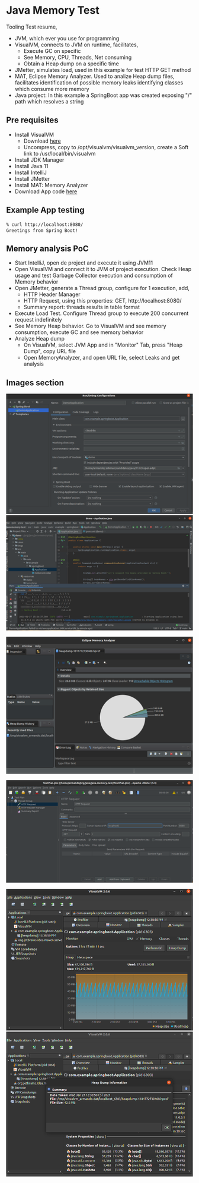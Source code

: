 # Java Memory Test

Tooling Test resume,
- JVM, which ever you use for programming
- VisualVM, connects to JVM on runtime, facilitates,
  - Execute GC on specific
  - See Memory, CPU, Threads, Net consuming
  - Obtain a Heap dump on a specific time
- JMetter, simulates load, used in this example for test HTTP GET method
- MAT, Eclipse Memory Analyzer. Used to analize Heap dump files, facilitates identification of possible memory leaks identifying classes which consume more memory
- Java project: In this example a SpringBoot app was created exposing "/" path which resolves a string

## Pre requisites
- Install VisualVM
  - Download [here](https://github.com/oracle/visualvm/releases/download/2.0.6/visualvm_206.zip)
  - Uncompress, copy to /opt/visualvm/visualvm_version, create a Soft link to /usr/local/bin/visualvm
- Install JDK Manager
- Install Java 11
- Install IntelliJ
- Install JMetter
- Install MAT: Memory Analyzer
- Download App code [here](git@github.com:jarmandomtz/java-memory-test.git)

## Example App testing

```
% curl http://localhost:8080/
Greetings from Spring Boot!
```

## Memory analysis PoC
- Start IntelliJ, open de project and execute it using JVM11
- Open VisualVM and connect it to JVM of project execution. Check Heap usage and test Garbage Collector execution and consumption of Memory behavior
- Open JMetter, generate a Thread group, configure for 1 execution, add,
  - HTTP Header Manager
  - HTTP Request, using this properties: GET, http://localhost:8080/
  - Summary report: threads results in table format
- Execute Load Test. Configure Thread group to execute 200 concurrent request indefinitely
- See Memory Heap behavior. Go to VisualVM and see memory consumption, execute GC and see memory behavior
- Analyze Heap dump
  - On VisualVM, select JVM App and in "Monitor" Tab, press "Heap Dump", copy URL file
  - Open MemoryAnalyzer, and open URL file, select Leaks and get analysis

## Images section

![IntelliJ](imgs/intellij01.png)
![IntelliJ](imgs/intellij02.png)

![MemoryAnalyzer](imgs/memoryanalyzer01.png)

![JMetter](imgs/jmeter01.png)

![VisualVM](imgs/visualvm01.png)
![VisualVM](imgs/visualvm02.png)
